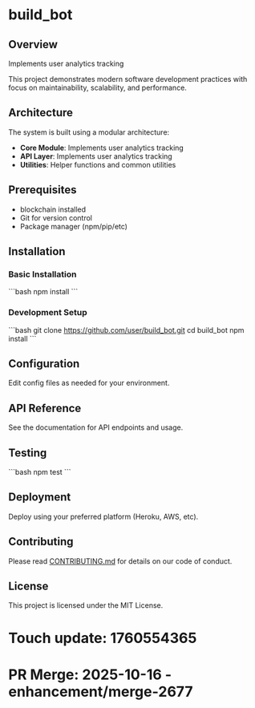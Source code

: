 # build_bot

## Overview

Implements user analytics tracking

This project demonstrates modern software development practices with focus on maintainability, scalability, and performance.

## Architecture

The system is built using a modular architecture:

- **Core Module**: Implements user analytics tracking
- **API Layer**: Implements user analytics tracking
- **Utilities**: Helper functions and common utilities

## Prerequisites

- blockchain installed
- Git for version control
- Package manager (npm/pip/etc)

## Installation

### Basic Installation

\`\`\`bash
npm install
\`\`\`

### Development Setup

\`\`\`bash
git clone https://github.com/user/build_bot.git
cd build_bot
npm install
\`\`\`

## Configuration

Edit config files as needed for your environment.

## API Reference

See the documentation for API endpoints and usage.

## Testing

\`\`\`bash
npm test
\`\`\`

## Deployment

Deploy using your preferred platform (Heroku, AWS, etc).

## Contributing

Please read [CONTRIBUTING.md](CONTRIBUTING.md) for details on our code of conduct.

## License

This project is licensed under the MIT License.

# Touch update: 1760554365

# PR Merge: 2025-10-16 - enhancement/merge-2677
